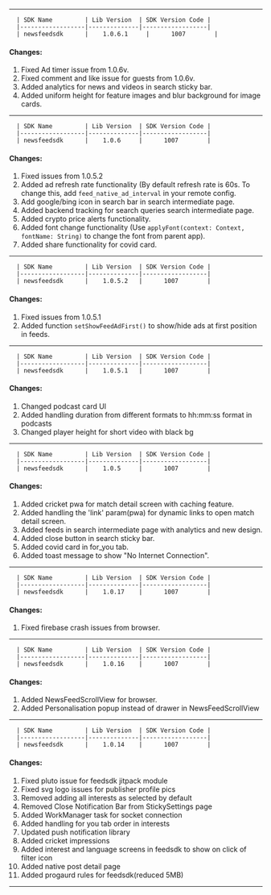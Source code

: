 ----------------------------------------------------------------------------------------------------------------------------

      | SDK Name         | Lib Version  | SDK Version Code |
      |------------------|--------------|------------------|
      | newsfeedsdk      |    1.0.6.1     |      1007        |

#### Changes:
1. Fixed Ad timer issue from 1.0.6v.
2. Fixed comment and like issue for guests from 1.0.6v.
3. Added analytics for news and videos in search sticky bar.
4. Added uniform height for feature images and blur background for image cards.

----------------------------------------------------------------------------------------------------------------------------

      | SDK Name         | Lib Version  | SDK Version Code |
      |------------------|--------------|------------------|
      | newsfeedsdk      |    1.0.6     |      1007        |

#### Changes:
1. Fixed issues from 1.0.5.2
2. Added ad refresh rate functionality (By default refresh rate is 60s. To change this, add `feed_native_ad_interval` in your remote config.
3. Add google/bing icon in search bar in search intermediate page.
4. Added backend tracking for search queries search intermediate page.
5. Added crypto price alerts functionality.
6. Added font change functionality (Use `applyFont(context: Context, fontName: String)` to change the font from parent app).
7. Added share functionality for covid card.

----------------------------------------------------------------------------------------------------------------------------

      | SDK Name         | Lib Version  | SDK Version Code |
      |------------------|--------------|------------------|
      | newsfeedsdk      |    1.0.5.2   |      1007        |

#### Changes:
1. Fixed issues from 1.0.5.1
2. Added function `setShowFeedAdFirst()` to show/hide ads at first position in feeds.

----------------------------------------------------------------------------------------------------------------------------

      | SDK Name         | Lib Version  | SDK Version Code |
      |------------------|--------------|------------------|
      | newsfeedsdk      |    1.0.5.1   |      1007        |

#### Changes:
1. Changed podcast card UI
2. Added handling duration from different formats to hh:mm:ss format in podcasts
3. Changed player height for short video with black bg

----------------------------------------------------------------------------------------------------------------------------

      | SDK Name         | Lib Version  | SDK Version Code |
      |------------------|--------------|------------------|
      | newsfeedsdk      |    1.0.5     |      1007        |

#### Changes:
1. Added cricket pwa for match detail screen with caching feature.
2. Added handling the 'link' param(pwa) for dynamic links to open match detail screen.
3. Added feeds in search intermediate page with analytics and new design.
4. Added close button in search sticky bar.
5. Added covid card in for_you tab.
6. Added toast message to show "No Internet Connection".

----------------------------------------------------------------------------------------------------------------------------

      | SDK Name         | Lib Version  | SDK Version Code |
      |------------------|--------------|------------------|
      | newsfeedsdk      |    1.0.17    |      1007        |

#### Changes:
1. Fixed firebase crash issues from browser.

----------------------------------------------------------------------------------------------------------------------------

      | SDK Name         | Lib Version  | SDK Version Code |
      |------------------|--------------|------------------|
      | newsfeedsdk      |    1.0.16    |      1007        |

#### Changes:
1. Added NewsFeedScrollView for browser.
2. Added Personalisation popup instead of drawer in NewsFeedScrollView

----------------------------------------------------------------------------------------------------------------------------

      | SDK Name         | Lib Version  | SDK Version Code |
      |------------------|--------------|------------------|
      | newsfeedsdk      |    1.0.14    |      1007        |

#### Changes:
1. Fixed pluto issue for feedsdk jitpack module
2. Fixed svg logo issues for publisher profile pics
3. Removed adding all interests as selected by default
4. Removed Close Notification Bar from StickySettings page
5. Added WorkManager task for socket connection
6. Added handling for you tab order in interests
7. Updated push notification library
8. Added cricket impressions
9. Added interest and language screens in feedsdk to show on click of filter icon
10. Added native post detail page
11. Added progaurd rules for feedsdk(reduced 5MB)

----------------------------------------------------------------------------------------------------------------------------
